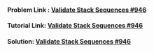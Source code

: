 #### Problem Link : [Validate Stack Sequences #946](https://leetcode.com/problems/validate-stack-sequences/)
#### Tutorial Link: [Validate Stack Sequences #946  ](https://www.youtube.com/watch?v=SeTsK_aNUWI&ab_channel=AlgorithmsMadeEasy)
#### Solution: [Validate Stack Sequences #946](stack_sequence.cpp)